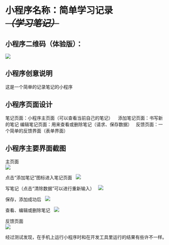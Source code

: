 # 小程序名称：简单学习记录  *~~（学习笔记）~~*

## 小程序二维码（体验版）：
![](https://github.com/sk-2017/web-wechat-2017/blob/master/1514080901228/images/%E4%BA%8C%E7%BB%B4%E7%A0%81%E4%BD%93%E9%AA%8C%E7%89%88.jpg)

## 小程序创意说明
这是一个简单的记录笔记的小程序

## 小程序页面设计
  笔记页面：小程序主页面（可以查看当前自己的笔记）  
  添加笔记页面：书写新的笔记 
  编辑笔记页面：用来查看或删除笔记（请求、保存数据）  
  反馈页面：一个简单的反馈界面（表单界面）  

## 小程序主要界面截图
主页面  
![](https://github.com/sk-2017/web-wechat-2017/blob/master/1514080901228/images/%E4%B8%BB%E9%A1%B5%E9%9D%A2.png)

点击“添加笔记”图标进入笔记页面  
![](https://github.com/sk-2017/web-wechat-2017/blob/master/1514080901228/images/%E7%AC%94%E8%AE%B0%E9%A1%B5%E9%9D%A2.png)

写笔记（点击“清除数据”可以进行重新输入）  
![](https://github.com/sk-2017/web-wechat-2017/blob/master/1514080901228/images/%E5%86%99%E7%AC%94%E8%AE%B0.png)

保存，添加成功后  
![](https://github.com/sk-2017/web-wechat-2017/blob/master/1514080901228/images/%E6%B7%BB%E5%8A%A0%E6%88%90%E5%8A%9F.png)  

查看、编辑或删除笔记  
![](https://github.com/sk-2017/web-wechat-2017/blob/master/1514080901228/images/%E7%BC%96%E8%BE%91%E6%9F%A5%E7%9C%8B%E7%AC%94%E8%AE%B0.png)  

反馈页面  
![](https://github.com/sk-2017/web-wechat-2017/blob/master/1514080901228/images/%E5%8F%8D%E9%A6%88%E9%A1%B5%E9%9D%A2.png)

经过测试发现，在手机上运行小程序时和在开发工具里运行的结果有些许不一样。
